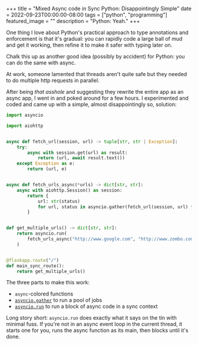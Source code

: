 +++
title =  "Mixed Async code in Sync Python: Disappointingly Simple"
date = 2022-09-23T00:00:00-08:00
tags = ["python", "programming"]
featured_image = ""
description = "Python: Yeah."
+++

One thing I love about Python's practical approach to type annotations and enforcement is that it's gradual: you can rapidly code a large ball of mud and get it working, then refine it to make it safer with typing later on.

Chalk this up as another good idea (possibly by accident) for Python: you can do the same with async.

At work, someone lamented that threads aren't quite safe but they needed to do multiple http requests in parallel.

After being _that asshole_ and suggesting they rewrite the entire app as an async app, I went in and poked around for a few hours. I experimented and coded and came up with a simple, almost disappointingly so, solution:

```python
import asyncio

import aiohttp


async def fetch_url(session, url) -> tuple[str, str | Exception]:
    try:
        async with session.get(url) as result:
            return (url, await result.text())
    except Exception as e:
        return (url, e)


async def fetch_urls_async(*urls) -> dict[str, str]:
    async with aiohttp.Session() as session:
        return {
            url: str(status)
            for url, status in asyncio.gather(fetch_url(session, url) for url in urls)
        }


def get_multiple_urls() -> dict[str, str]:
    return asyncio.run(
        fetch_urls_async("http://www.google.com", "http://www.zombo.com")
    )


@flaskapp.route("/")
def main_sync_route():
    return get_multiple_urls()
```

The three parts to make this work:

* `async`-colored functions
* [`asyncio.gather`](https://docs.python.org/3/library/asyncio-task.html#asyncio.gather) to run a pool of jobs
* [`asyncio.run`](https://docs.python.org/3/library/asyncio-task.html#asyncio.run) to run a block of async code in a sync context

Long story short: `asyncio.run` does exactly what it says on the tin with minimal fuss. If you're not in an async event loop in the current thread, it starts one for you, runs the async function as its main, then blocks until it's done.
